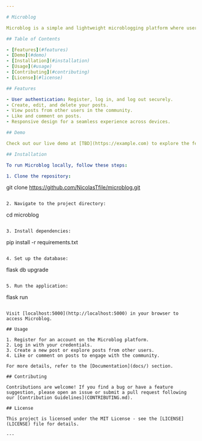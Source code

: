 ```yaml
---

# Microblog

Microblog is a simple and lightweight microblogging platform where users can share short posts with the community.

## Table of Contents

- [Features](#features)
- [Demo](#demo)
- [Installation](#installation)
- [Usage](#usage)
- [Contributing](#contributing)
- [License](#license)

## Features

- User authentication: Register, log in, and log out securely.
- Create, edit, and delete your posts.
- View posts from other users in the community.
- Like and comment on posts.
- Responsive design for a seamless experience across devices.

## Demo

Check out our live demo at [TBD](https://example.com) to explore the features and functionality.

## Installation

To run Microblog locally, follow these steps:

1. Clone the repository:

   ```
   git clone https://github.com/NicolasTfile/microblog.git
   ```

2. Navigate to the project directory:

   ```
   cd microblog
   ```

3. Install dependencies:

   ```
   pip install -r requirements.txt
   ```

4. Set up the database:

   ```
   flask db upgrade
   ```

5. Run the application:

   ```
   flask run
   ```

Visit [localhost:5000](http://localhost:5000) in your browser to access Microblog.

## Usage

1. Register for an account on the Microblog platform.
2. Log in with your credentials.
3. Create a new post or explore posts from other users.
4. Like or comment on posts to engage with the community.

For more details, refer to the [Documentation](docs/) section.

## Contributing

Contributions are welcome! If you find a bug or have a feature suggestion, please open an issue or submit a pull request following our [Contribution Guidelines](CONTRIBUTING.md).

## License

This project is licensed under the MIT License - see the [LICENSE](LICENSE) file for details.

---
```

